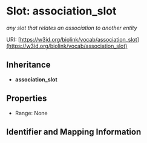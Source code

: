 # Slot: association_slot
_any slot that relates an association to another entity_


URI: [https://w3id.org/biolink/vocab/association_slot](https://w3id.org/biolink/vocab/association_slot)




## Inheritance

* **association_slot**



## Properties

 * Range: None



## Identifier and Mapping Information





